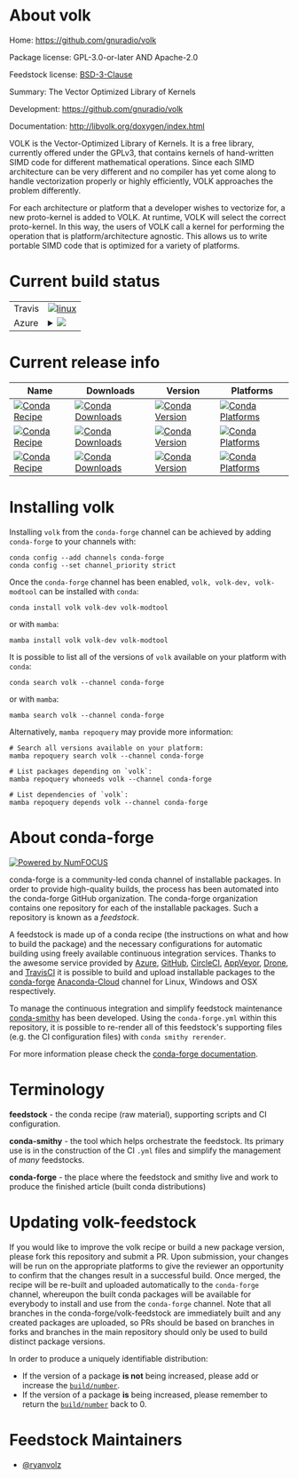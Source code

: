 About volk
==========

Home: https://github.com/gnuradio/volk

Package license: GPL-3.0-or-later AND Apache-2.0

Feedstock license: [BSD-3-Clause](https://github.com/conda-forge/volk-feedstock/blob/main/LICENSE.txt)

Summary: The Vector Optimized Library of Kernels

Development: https://github.com/gnuradio/volk

Documentation: http://libvolk.org/doxygen/index.html

VOLK is the Vector-Optimized Library of Kernels. It is a free library,
currently offered under the GPLv3, that contains kernels of hand-written
SIMD code for different mathematical operations. Since each SIMD
architecture can be very different and no compiler has yet come along to
handle vectorization properly or highly efficiently, VOLK approaches the
problem differently.

For each architecture or platform that a developer wishes to vectorize for,
a new proto-kernel is added to VOLK. At runtime, VOLK will select the
correct proto-kernel. In this way, the users of VOLK call a kernel for
performing the operation that is platform/architecture agnostic. This
allows us to write portable SIMD code that is optimized for a variety of
platforms.


Current build status
====================


<table><tr>
    <td>Travis</td>
    <td>
      <a href="https://app.travis-ci.com/conda-forge/volk-feedstock">
        <img alt="linux" src="https://img.shields.io/travis/com/conda-forge/volk-feedstock/main.svg?label=Linux">
      </a>
    </td>
  </tr>
    
  <tr>
    <td>Azure</td>
    <td>
      <details>
        <summary>
          <a href="https://dev.azure.com/conda-forge/feedstock-builds/_build/latest?definitionId=8367&branchName=main">
            <img src="https://dev.azure.com/conda-forge/feedstock-builds/_apis/build/status/volk-feedstock?branchName=main">
          </a>
        </summary>
        <table>
          <thead><tr><th>Variant</th><th>Status</th></tr></thead>
          <tbody><tr>
              <td>linux_64</td>
              <td>
                <a href="https://dev.azure.com/conda-forge/feedstock-builds/_build/latest?definitionId=8367&branchName=main">
                  <img src="https://dev.azure.com/conda-forge/feedstock-builds/_apis/build/status/volk-feedstock?branchName=main&jobName=linux&configuration=linux%20linux_64_" alt="variant">
                </a>
              </td>
            </tr><tr>
              <td>linux_aarch64</td>
              <td>
                <a href="https://dev.azure.com/conda-forge/feedstock-builds/_build/latest?definitionId=8367&branchName=main">
                  <img src="https://dev.azure.com/conda-forge/feedstock-builds/_apis/build/status/volk-feedstock?branchName=main&jobName=linux&configuration=linux%20linux_aarch64_" alt="variant">
                </a>
              </td>
            </tr><tr>
              <td>linux_ppc64le</td>
              <td>
                <a href="https://dev.azure.com/conda-forge/feedstock-builds/_build/latest?definitionId=8367&branchName=main">
                  <img src="https://dev.azure.com/conda-forge/feedstock-builds/_apis/build/status/volk-feedstock?branchName=main&jobName=linux&configuration=linux%20linux_ppc64le_" alt="variant">
                </a>
              </td>
            </tr><tr>
              <td>osx_64</td>
              <td>
                <a href="https://dev.azure.com/conda-forge/feedstock-builds/_build/latest?definitionId=8367&branchName=main">
                  <img src="https://dev.azure.com/conda-forge/feedstock-builds/_apis/build/status/volk-feedstock?branchName=main&jobName=osx&configuration=osx%20osx_64_" alt="variant">
                </a>
              </td>
            </tr><tr>
              <td>osx_arm64</td>
              <td>
                <a href="https://dev.azure.com/conda-forge/feedstock-builds/_build/latest?definitionId=8367&branchName=main">
                  <img src="https://dev.azure.com/conda-forge/feedstock-builds/_apis/build/status/volk-feedstock?branchName=main&jobName=osx&configuration=osx%20osx_arm64_" alt="variant">
                </a>
              </td>
            </tr><tr>
              <td>win_64</td>
              <td>
                <a href="https://dev.azure.com/conda-forge/feedstock-builds/_build/latest?definitionId=8367&branchName=main">
                  <img src="https://dev.azure.com/conda-forge/feedstock-builds/_apis/build/status/volk-feedstock?branchName=main&jobName=win&configuration=win%20win_64_" alt="variant">
                </a>
              </td>
            </tr>
          </tbody>
        </table>
      </details>
    </td>
  </tr>
</table>

Current release info
====================

| Name | Downloads | Version | Platforms |
| --- | --- | --- | --- |
| [![Conda Recipe](https://img.shields.io/badge/recipe-volk-green.svg)](https://anaconda.org/conda-forge/volk) | [![Conda Downloads](https://img.shields.io/conda/dn/conda-forge/volk.svg)](https://anaconda.org/conda-forge/volk) | [![Conda Version](https://img.shields.io/conda/vn/conda-forge/volk.svg)](https://anaconda.org/conda-forge/volk) | [![Conda Platforms](https://img.shields.io/conda/pn/conda-forge/volk.svg)](https://anaconda.org/conda-forge/volk) |
| [![Conda Recipe](https://img.shields.io/badge/recipe-volk--dev-green.svg)](https://anaconda.org/conda-forge/volk-dev) | [![Conda Downloads](https://img.shields.io/conda/dn/conda-forge/volk-dev.svg)](https://anaconda.org/conda-forge/volk-dev) | [![Conda Version](https://img.shields.io/conda/vn/conda-forge/volk-dev.svg)](https://anaconda.org/conda-forge/volk-dev) | [![Conda Platforms](https://img.shields.io/conda/pn/conda-forge/volk-dev.svg)](https://anaconda.org/conda-forge/volk-dev) |
| [![Conda Recipe](https://img.shields.io/badge/recipe-volk--modtool-green.svg)](https://anaconda.org/conda-forge/volk-modtool) | [![Conda Downloads](https://img.shields.io/conda/dn/conda-forge/volk-modtool.svg)](https://anaconda.org/conda-forge/volk-modtool) | [![Conda Version](https://img.shields.io/conda/vn/conda-forge/volk-modtool.svg)](https://anaconda.org/conda-forge/volk-modtool) | [![Conda Platforms](https://img.shields.io/conda/pn/conda-forge/volk-modtool.svg)](https://anaconda.org/conda-forge/volk-modtool) |

Installing volk
===============

Installing `volk` from the `conda-forge` channel can be achieved by adding `conda-forge` to your channels with:

```
conda config --add channels conda-forge
conda config --set channel_priority strict
```

Once the `conda-forge` channel has been enabled, `volk, volk-dev, volk-modtool` can be installed with `conda`:

```
conda install volk volk-dev volk-modtool
```

or with `mamba`:

```
mamba install volk volk-dev volk-modtool
```

It is possible to list all of the versions of `volk` available on your platform with `conda`:

```
conda search volk --channel conda-forge
```

or with `mamba`:

```
mamba search volk --channel conda-forge
```

Alternatively, `mamba repoquery` may provide more information:

```
# Search all versions available on your platform:
mamba repoquery search volk --channel conda-forge

# List packages depending on `volk`:
mamba repoquery whoneeds volk --channel conda-forge

# List dependencies of `volk`:
mamba repoquery depends volk --channel conda-forge
```


About conda-forge
=================

[![Powered by
NumFOCUS](https://img.shields.io/badge/powered%20by-NumFOCUS-orange.svg?style=flat&colorA=E1523D&colorB=007D8A)](https://numfocus.org)

conda-forge is a community-led conda channel of installable packages.
In order to provide high-quality builds, the process has been automated into the
conda-forge GitHub organization. The conda-forge organization contains one repository
for each of the installable packages. Such a repository is known as a *feedstock*.

A feedstock is made up of a conda recipe (the instructions on what and how to build
the package) and the necessary configurations for automatic building using freely
available continuous integration services. Thanks to the awesome service provided by
[Azure](https://azure.microsoft.com/en-us/services/devops/), [GitHub](https://github.com/),
[CircleCI](https://circleci.com/), [AppVeyor](https://www.appveyor.com/),
[Drone](https://cloud.drone.io/welcome), and [TravisCI](https://travis-ci.com/)
it is possible to build and upload installable packages to the
[conda-forge](https://anaconda.org/conda-forge) [Anaconda-Cloud](https://anaconda.org/)
channel for Linux, Windows and OSX respectively.

To manage the continuous integration and simplify feedstock maintenance
[conda-smithy](https://github.com/conda-forge/conda-smithy) has been developed.
Using the ``conda-forge.yml`` within this repository, it is possible to re-render all of
this feedstock's supporting files (e.g. the CI configuration files) with ``conda smithy rerender``.

For more information please check the [conda-forge documentation](https://conda-forge.org/docs/).

Terminology
===========

**feedstock** - the conda recipe (raw material), supporting scripts and CI configuration.

**conda-smithy** - the tool which helps orchestrate the feedstock.
                   Its primary use is in the construction of the CI ``.yml`` files
                   and simplify the management of *many* feedstocks.

**conda-forge** - the place where the feedstock and smithy live and work to
                  produce the finished article (built conda distributions)


Updating volk-feedstock
=======================

If you would like to improve the volk recipe or build a new
package version, please fork this repository and submit a PR. Upon submission,
your changes will be run on the appropriate platforms to give the reviewer an
opportunity to confirm that the changes result in a successful build. Once
merged, the recipe will be re-built and uploaded automatically to the
`conda-forge` channel, whereupon the built conda packages will be available for
everybody to install and use from the `conda-forge` channel.
Note that all branches in the conda-forge/volk-feedstock are
immediately built and any created packages are uploaded, so PRs should be based
on branches in forks and branches in the main repository should only be used to
build distinct package versions.

In order to produce a uniquely identifiable distribution:
 * If the version of a package **is not** being increased, please add or increase
   the [``build/number``](https://docs.conda.io/projects/conda-build/en/latest/resources/define-metadata.html#build-number-and-string).
 * If the version of a package **is** being increased, please remember to return
   the [``build/number``](https://docs.conda.io/projects/conda-build/en/latest/resources/define-metadata.html#build-number-and-string)
   back to 0.

Feedstock Maintainers
=====================

* [@ryanvolz](https://github.com/ryanvolz/)


